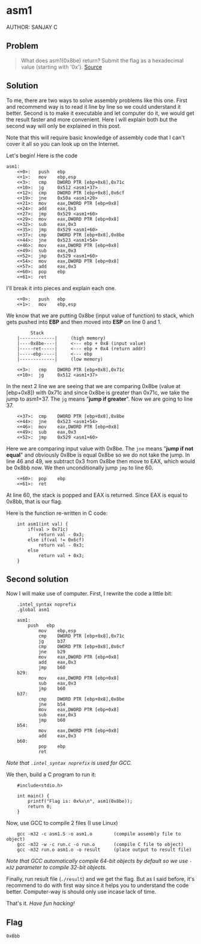 # asm1
AUTHOR: SANJAY C
## Problem
> What does asm1(0x8be) return? Submit the flag as a hexadecimal value (starting with '0x'). [Source](https://github.com/Henry1601/PicoCTF-Writeup/blob/6eecbc6c032866c91e5e09daebb27ac1482603a7/Reverse%20Engineering/asm1/test1.S)
## Solution
To me, there are two ways to solve assembly problems like this one. First and recommend way is to read it line by line so we could understand it better. Second is to make it executable and let computer do it, we would get the result faster and more convenient. Here I will explain both but the second way will only be explained in this post.

Note that this will require basic knowledge of assembly code that I can't cover it all so you can look up on the Internet.

Let's begin! Here is the code
```
asm1:
	<+0>:	push   ebp
	<+1>:	mov    ebp,esp
	<+3>:	cmp    DWORD PTR [ebp+0x8],0x71c
	<+10>:	jg     0x512 <asm1+37>
	<+12>:	cmp    DWORD PTR [ebp+0x8],0x6cf
	<+19>:	jne    0x50a <asm1+29>
	<+21>:	mov    eax,DWORD PTR [ebp+0x8]
	<+24>:	add    eax,0x3
	<+27>:	jmp    0x529 <asm1+60>
	<+29>:	mov    eax,DWORD PTR [ebp+0x8]
	<+32>:	sub    eax,0x3
	<+35>:	jmp    0x529 <asm1+60>
	<+37>:	cmp    DWORD PTR [ebp+0x8],0x8be
	<+44>:	jne    0x523 <asm1+54>
	<+46>:	mov    eax,DWORD PTR [ebp+0x8]
	<+49>:	sub    eax,0x3
	<+52>:	jmp    0x529 <asm1+60>
	<+54>:	mov    eax,DWORD PTR [ebp+0x8]
	<+57>:	add    eax,0x3
	<+60>:	pop    ebp
	<+61>:	ret
```
I'll break it into pieces and explain each one.
```
	<+0>:	push   ebp
	<+1>:	mov    ebp,esp
```
We know that we are putting 0x8be (input value of function) to stack, which gets pushed into **EBP** and then moved into **ESP** on line 0 and 1.
```
	     Stack
	|-------------|		(high memory)
	|----0x8be----|		<--- ebp + 0x8 (input value)
	|-----ret-----|		<--- ebp + 0x4 (return addr)
	|-----ebp-----|		<--- ebp
	|-------------|		(low memory)
```
```
	<+3>:	cmp    DWORD PTR [ebp+0x8],0x71c
	<+10>:	jg     0x512 <asm1+37>
```
In the next 2 line we are seeing that we are comparing 0x8be (value at [ebp+0x8]) with 0x71c and since 0x8be is greater than 0x71c, we take the jump to asm1+37. The `jg` means "**jump if greater**". Now we are going to line 37.
```
	<+37>:	cmp    DWORD PTR [ebp+0x8],0x8be
	<+44>:	jne    0x523 <asm1+54>
	<+46>:	mov    eax,DWORD PTR [ebp+0x8]
	<+49>:	sub    eax,0x3
	<+52>:	jmp    0x529 <asm1+60>
```
Here we are comparing input value with 0x8be. The `jne` means "**jump if not equal**" and obviously 0x8be is equal 0x8be so we do not take the jump. In line 46 and 49, we subtract 0x3 from 0x8be then move to EAX, which would be 0x8bb now. We then unconditionally jump `jmp` to line 60.
```
	<+60>:	pop    ebp
	<+61>:	ret
```
At line 60, the stack is popped and EAX is returned. Since EAX is equal to 0x8bb, that is our flag.

Here is the function re-written in C code:
```
	int asm1(int val) {
		if(val > 0x71c)
			return val - 0x3;
		else if(val != 0x6cf)
			return val - 0x3;
		else
			return val + 0x3;
	}
```
## Second solution
Now I will make use of computer. First, I rewrite the code a little bit:
```
	.intel_syntax noprefix
	.global asm1

	asm1:
	    push   ebp
	        mov    ebp,esp
	        cmp    DWORD PTR [ebp+0x8],0x71c
	        jg     b37
	        cmp    DWORD PTR [ebp+0x8],0x6cf
	        jne    b29
	        mov    eax,DWORD PTR [ebp+0x8]
	        add    eax,0x3
	        jmp    b60
	b29:
	        mov    eax,DWORD PTR [ebp+0x8]
	        sub    eax,0x3
	        jmp    b60
	b37:
	        cmp    DWORD PTR [ebp+0x8],0x8be
	        jne    b54
	        mov    eax,DWORD PTR [ebp+0x8]
	        sub    eax,0x3
	        jmp    b60
	b54:
	        mov    eax,DWORD PTR [ebp+0x8]
	        add    eax,0x3
	b60:
	        pop    ebp
	        ret
```
*Note that `.intel_syntax noprefix` is used for GCC.*

We then, build a C program to run it:
```
	#include<stdio.h>

	int main() {
	    printf("Flag is: 0x%x\n", asm1(0x8be));
	    return 0;
	}
```
Now, use GCC to compile 2 files (I use Linux)
```
	gcc -m32 -c asm1.S -o asm1.o		(compile assembly file to object)
	gcc -m32 -w -c run.c -o run.o		(compile C file to object)
	gcc -m32 run.o asm1.o -o result		(place output to result file)
```
*Note that GCC automatically compile 64-bit objects by default so we use `-m32` parameter to compile 32-bit objects.*

Finally, run result file (`./result`) and we get the flag. But as I said before, it's recommend to do with first way since it helps you to understand the code better. Computer-way is should only use incase lack of time.

That's it. *Have fun hacking!*
## Flag
`0x8bb`
